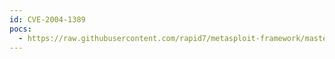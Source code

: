 ```yaml
---
id: CVE-2004-1389
pocs:
  - https://raw.githubusercontent.com/rapid7/metasploit-framework/master/modules/exploits/multi/misc/veritas_netbackup_cmdexec.rb
---
```

